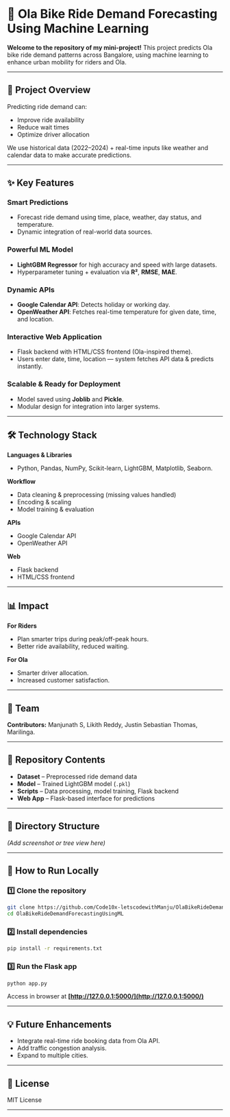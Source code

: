 # 🚴 Ola Bike Ride Demand Forecasting Using Machine Learning

**Welcome to the repository of my mini-project!**
This project predicts Ola bike ride demand patterns across Bangalore, using machine learning to enhance urban mobility for riders and Ola.

---

## 📌 Project Overview

Predicting ride demand can:

* Improve ride availability
* Reduce wait times
* Optimize driver allocation

We use historical data (2022–2024) + real-time inputs like weather and calendar data to make accurate predictions.

---

## ✨ Key Features

### **Smart Predictions**

* Forecast ride demand using time, place, weather, day status, and temperature.
* Dynamic integration of real-world data sources.

### **Powerful ML Model**

* **LightGBM Regressor** for high accuracy and speed with large datasets.
* Hyperparameter tuning + evaluation via **R²**, **RMSE**, **MAE**.

### **Dynamic APIs**

* **Google Calendar API**: Detects holiday or working day.
* **OpenWeather API**: Fetches real-time temperature for given date, time, and location.

### **Interactive Web Application**

* Flask backend with HTML/CSS frontend (Ola-inspired theme).
* Users enter date, time, location — system fetches API data & predicts instantly.

### **Scalable & Ready for Deployment**

* Model saved using **Joblib** and **Pickle**.
* Modular design for integration into larger systems.

---

## 🛠 Technology Stack

**Languages & Libraries**

* Python, Pandas, NumPy, Scikit-learn, LightGBM, Matplotlib, Seaborn.

**Workflow**

* Data cleaning & preprocessing (missing values handled)
* Encoding & scaling
* Model training & evaluation

**APIs**

* Google Calendar API
* OpenWeather API

**Web**

* Flask backend
* HTML/CSS frontend

---

## 📊 Impact

**For Riders**

* Plan smarter trips during peak/off-peak hours.
* Better ride availability, reduced waiting.

**For Ola**

* Smarter driver allocation.
* Increased customer satisfaction.

---

## 👥 Team

**Contributors:**
Manjunath S, Likith Reddy, Justin Sebastian Thomas, Marilinga.

---

## 📂 Repository Contents

* **Dataset** – Preprocessed ride demand data
* **Model** – Trained LightGBM model (`.pkl`)
* **Scripts** – Data processing, model training, Flask backend
* **Web App** – Flask-based interface for predictions

---

## 📁 Directory Structure

*(Add screenshot or tree view here)*

---

## 🚀 How to Run Locally

### 1️⃣ Clone the repository

```bash
git clone https://github.com/Code10x-letscodewithManju/OlaBikeRideDemandForecastingUsingML.git
cd OlaBikeRideDemandForecastingUsingML
```

### 2️⃣ Install dependencies

```bash
pip install -r requirements.txt
```

### 3️⃣ Run the Flask app

```bash
python app.py
```

Access in browser at **[http://127.0.0.1:5000/](http://127.0.0.1:5000/)**

---

## 💡 Future Enhancements

* Integrate real-time ride booking data from Ola API.
* Add traffic congestion analysis.
* Expand to multiple cities.

---

## 📜 License

MIT License

---
